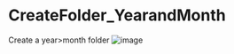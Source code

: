 # CreateFolder_YearandMonth
Create a year>month folder
![image](https://github.com/SetsunaYumemukai/CreateFolder_YearandMonth/assets/125370960/405fd413-70d5-4377-93d6-d1b17aabc6ac)
